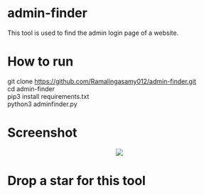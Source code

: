 # admin-finder
This tool is used to find the admin login page of a website.

# How to run
 git clone https://github.com/Ramalingasamy012/admin-finder.git<br/>
 cd admin-finder<br/>
 pip3 install requirements.txt<br/>
 python3 adminfinder.py<br/>
 # Screenshot
 <p align="center">
  <img src="https://github.com/Ramalingasamy012/admin-finder/blob/main/adminfinder.png" >
</p>

# Drop a star for this tool 
